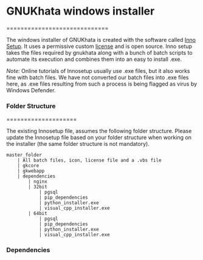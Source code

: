 # GNUKhata windows installer
=============================

The windows installer of GNUKhata is created with the software called [Inno Setup](https://jrsoftware.org/isinfo.php). It 
uses a permissive custom [license](https://github.com/jrsoftware/issrc/blob/main/license.txt) and is open source. Inno setup 
takes the files required by gnukhata along with a bunch of batch scripts to automate its execution and combines them into an 
easy to install .exe.

_Note:_ Online tutorials of Innosetup usually use .exe files, but it also works fine with batch files. We have not converted our batch files 
into .exe files here, as .exe files resulting from such a process is being flagged as virus by Windows Defender.

### Folder Structure
====================

The existing Innosetup file, assumes the following folder structure. Please update the Innosetup file based on your folder structure when working
on the installer (the same folder structure is not mandatory).
```
master_folder
	| All batch files, icon, license file and a .vbs file
	| gkcore
	| gkwebapp
	| dependencies
		| nginx
		| 32bit
			| pgsql
			| pip_dependencies
			| python_installer.exe
			| visual_cpp_installer.exe
		| 64bit
			| pgsql
			| pip_dependencies
			| python_installer.exe
			| visual_cpp_installer.exe
```		

### Dependencies
================

GNUKhata is built using several open source software and libraries. They are Python, PostgresQL, Visual C++ (dependency of PostgrsQL), Nginx 
and the pip dependencies for Gkcore and GkWebapp.

To provide an offline installer, all these dependencies have to be packaged along with the installer. An online installer on the other hand
can install the pip dependencies alone from internet and the other dependencies have to be packaged with the installer.

Detailed instructions about the dependencies can be found in [Dependency.md](https://gitlab.com/gnukhata/build/-/blob/master/Windows/Dependency.md) file.

**Points to remember:**
1. Depending upon the target machine architecture (32bit, 64bit, ARM), appropriate versions of the dependencies (Python, PostgresQL and Visual C++)
must be used.
2. Both Python and PostgresQL are available as pre compiled binaries (light weight, hard to configure) and installers (heavy, easy to use). 
Based on our comfort we have used Python's installer and PostgresQL's pre compiled binaries here.


